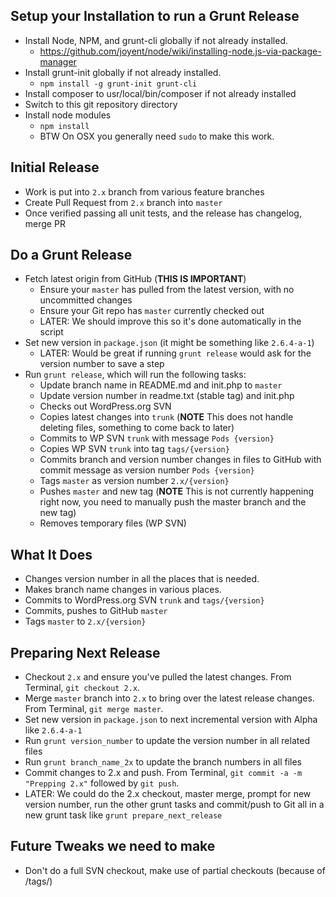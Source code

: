 ## Setup your Installation to run a Grunt Release
* Install Node, NPM, and grunt-cli globally if not already installed.
    * https://github.com/joyent/node/wiki/installing-node.js-via-package-manager
* Install grunt-init globally if not already installed.
    * `npm install -g grunt-init grunt-cli`
* Install composer to usr/local/bin/composer if not already installed
* Switch to this git repository directory 
* Install node modules
    * `npm install`
    * BTW On OSX you generally need `sudo` to make this work.

## Initial Release
* Work is put into `2.x` branch from various feature branches
* Create Pull Request from `2.x` branch into `master`
* Once verified passing all unit tests, and the release has changelog, merge PR

## Do a Grunt Release
* Fetch latest origin from GitHub (**THIS IS IMPORTANT**)
    * Ensure your `master` has pulled from the latest version, with no uncommitted changes
    * Ensure your Git repo has `master` currently checked out
    * LATER: We should improve this so it's done automatically in the script
* Set new version in `package.json` (it might be something like `2.6.4-a-1`)
    * LATER: Would be great if running `grunt release` would ask for the version number to save a step
* Run `grunt release`, which will run the following tasks:
    * Update branch name in README.md and init.php to `master`
    * Update version number in readme.txt (stable tag) and init.php
    * Checks out WordPress.org SVN
    * Copies latest changes into `trunk` (**NOTE** This does not handle deleting files, something to come back to later)
    * Commits to WP SVN `trunk` with message `Pods {version}`
    * Copies WP SVN `trunk` into tag `tags/{version}`
    * Commits branch and version number changes in files to GitHub with commit message as version number `Pods {version}`
    * Tags `master` as version number `2.x/{version}`
    * Pushes `master` and new tag (**NOTE** This is not currently happening right now, you need to manually push the master branch and the new tag)
    * Removes temporary files (WP SVN)
    
    
## What It Does
* Changes version number in all the places that is needed.
* Makes branch name changes in various places.
* Commits to WordPress.org SVN `trunk` and `tags/{version}`
* Commits, pushes to GitHub `master`
* Tags `master` to `2.x/{version}`

## Preparing Next Release
* Checkout `2.x` and ensure you've pulled the latest changes. From Terminal, `git checkout 2.x`.
* Merge `master` branch into `2.x` to bring over the latest release changes. From Terminal, `git merge master`.
* Set new version in `package.json` to next incremental version with Alpha like `2.6.4-a-1`
* Run `grunt version_number` to update the version number in all related files
* Run `grunt branch_name_2x` to update the branch numbers in all files
* Commit changes to 2.x and push. From Terminal, `git commit -a -m "Prepping 2.x"` followed by `git push`. 
* LATER: We could do the 2.x checkout, master merge, prompt for new version number, run the other grunt tasks and commit/push to Git all in a new grunt task like `grunt prepare_next_release`

## Future Tweaks we need to make
* Don't do a full SVN checkout, make use of partial checkouts (because of /tags/)
